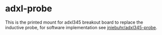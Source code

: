 # adxl-probe
This is the printed mount for adxl345 breakout board to replace the inductive probe, for software implementation see [jniebuhr/adxl345-probe](https://github.com/jniebuhr/adxl345-probe).
